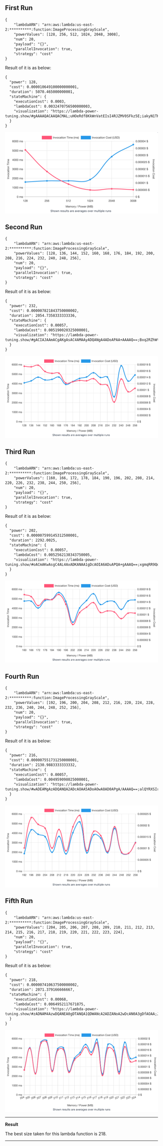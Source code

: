 ## First Run 
```
{
    "lambdaARN": "arn:aws:lambda:us-east-2:**********:function:ImageProcessingGrayScale",
    "powerValues": [128, 256, 512, 1024, 2048, 3008],
    "num": 20,
    "payload": "{}",
    "parallelInvocation": true,
    "strategy": "cost"
}
```
Result of it is as below: 

```
{
  "power": 128,
  "cost": 0.000010649100000000001,
  "duration": 5070.465000000001,
  "stateMachine": {
    "executionCost": 0.0003,
    "lambdaCost": 0.0032470756500000003,
    "visualization": "https://lambda-power-tuning.show/#gAAAAQACAAQACMAL;uHOeRdf8KkWnVatEIsI4RJZMV0SFkz5E;iakyN1TKQDeQNkE3CZNQNwD28je67h04"
  }
}

```

<img src="first_run.png"
     style="float: center;" />

## Second Run 
```
{
    "lambdaARN": "arn:aws:lambda:us-east-2:**********:function:ImageProcessingGrayScale",
    "powerValues": [128, 136, 144, 152, 160, 168, 176, 184, 192, 200, 208, 216, 224, 232, 240, 248, 256],
    "num": 20,
    "payload": "{}",
    "parallelInvocation": true,
    "strategy": "cost"
}
```
Result of it is as below: 

```
{
  "power": 232,
  "cost": 0.000007821843750000002,
  "duration": 2054.7358333333336,
  "stateMachine": {
    "executionCost": 0.00057,
    "lambdaCost": 0.005190020325000001,
    "visualization": "https://lambda-power-tuning.show/#gACIAJAAmACgAKgAsAC4AMAAyADQANgA4ADoAPAA+AAAAQ==;Bxq2RZhWtEXUkrlFk/akRXHfnkWwbJ9FvyV+RVL8gkUge4dFkTmGRU84jUW8uHVFXEVvRcZrAEXsJYxFA5hERZ1GW0U=;P1VNN1YIWDc0Zms3IN1cN3zmXzd/7Ws3ygVFNxhPVDdiJmU3735sN91jgTcvxmk39BRsN5A6AzfkI5Q30cBWN15Cdzc="
  }
}

```

<img src="second_run.png"
     style="float: center;" />

## Third Run 
```
{
    "lambdaARN": "arn:aws:lambda:us-east-2:**********:function:ImageProcessingGrayScale",
    "powerValues": [160, 166, 172, 178, 184, 190, 196, 202, 208, 214, 220, 226, 232, 238, 244, 250, 256],
    "num": 20,
    "payload": "{}",
    "parallelInvocation": true,
    "strategy": "cost"
}
```
Result of it is as below: 

```
{
  "power": 202,
  "cost": 0.000007599145312500001,
  "duration": 2292.0025,
  "stateMachine": {
    "executionCost": 0.00057,
    "lambdaCost": 0.0052562138343750005,
    "visualization": "https://lambda-power-tuning.show/#oACmAKwAsgC4AL4AxADKANAA1gDcAOIA6ADuAPQA+gAAAQ==;xgmqRR9Qo0U62YVFCnCaRcOSmUVvg6pFmwKKRQpAD0WxuF1FSaWARbqWj0X2ll5FG7BoRR+GYUWF8DVFcQNaRbgwWkU=;rqpvN5zUbjd80Uo3TS5yNxrteDfBsY43NUtuNyn8/jaIIUs3u4FyNy8gizedlF036M5tN8FsbDfdkkM3fhZwN7UPdjc="
  }
}

```

<img src="third_run.png"
     style="float: center;" />

## Fourth Run 
```
{
    "lambdaARN": "arn:aws:lambda:us-east-2:**********:function:ImageProcessingGrayScale",
    "powerValues": [192, 196, 200, 204, 208, 212, 216, 220, 224, 228, 232, 236, 240, 244, 248, 252, 256],
    "num": 20,
    "payload": "{}",
    "parallelInvocation": true,
    "strategy": "cost"
}
```
Result of it is as below: 

```
{
  "power": 216,
  "cost": 0.000007551731250000001,
  "duration": 2130.9883333333332,
  "stateMachine": {
    "executionCost": 0.00057,
    "lambdaCost": 0.004959098025000001,
    "visualization": "https://lambda-power-tuning.show/#wADEAMgAzADQANQA2ADcAOAA5ADoAOwA8AD0APgA/AAAAQ==;alQYRXSIr0XmmJlF2a+MRRg7F0WsvohF0C8FRXeXkUUn07ZFmrkFRWbAgkX2RmlFN1YARYW0kUUOFPdEDurqRIKDOkU=;D9gANxyLlzdBUIc3/Mp8N+qMCjeVWn834WT9NkEQjTcbYLQ38kwGN5qfhTc2fnI3FrAHNyiWnDde9AY3LGcCNwFWUjc="
  }
}

```

<img src="fourth_run.png"
     style="float: center;" />

## Fifth Run 
```
{
    "lambdaARN": "arn:aws:lambda:us-east-2:**********:function:ImageProcessingGrayScale",
    "powerValues": [204, 205, 206, 207, 208, 209, 210, 211, 212, 213, 214, 215, 216, 217, 218, 219, 220, 221, 222, 223, 224],
    "num": 20,
    "payload": "{}",
    "parallelInvocation": true,
    "strategy": "cost"
}
```
Result of it is as below: 

```
{
  "power": 218,
  "cost": 0.000007410637500000002,
  "duration": 2071.379166666667,
  "stateMachine": {
    "executionCost": 0.00068,
    "lambdaCost": 0.0064952117671875,
    "visualization": "https://lambda-power-tuning.show/#zADNAM4AzwDQANEA0gDTANQA1QDWANcA2ADZANoA2wDcAN0A3gDfAOAA;Jq8lRRi2m0UiowxFVJisRd5DsUUw/xtF/ROVRaQ4l0U96xVFY3xpRTcjhkUH3p5FkfaFRVWkrUURdgFFqVWcRTzskkWd+QxFHZagRUQ4XUVEdWNF;YdsUNyyWjDdyRf82116dN2Flojexlg83cuOJN3yMjDdN/Qs3PglbN7PffDfcbpY3YuF+N131pTfkqPg2W8qWN41djjfQOwk34gKdN+9JWTfHbWA3"
  }
}

```

<img src="fifth_run.png"
     style="float: center;" />

---
**Result**

The best size taken for this lambda function is 218.

---

